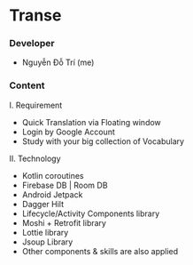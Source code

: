 # Transe

### Developer
* Nguyễn Đỗ Trí  (me)

### Content
I. Requirement
  * Quick Translation via Floating window
  * Login by Google Account
  * Study with your big collection of Vocabulary

II. Technology
  * Kotlin coroutines
  * Firebase DB | Room DB
  * Android Jetpack
  * Dagger Hilt
  * Lifecycle/Activity Components library
  * Moshi + Retrofit library
  * Lottie library
  * Jsoup Library
  * Other components & skills are also applied



